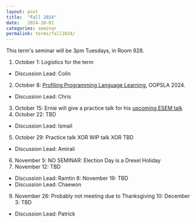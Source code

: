 ```yaml
---
layout: post
title:  "Fall 2024"
date:   2024-10-01
categories: seminar
permalink: terms/fall2024/
---
```

This term's seminar will be 3pm Tuesdays, in Room 928.

1. October 1: Logistics for the term
  - Discussion Lead: Colin
2. October 8: [Profiling Programming Language Learning](https://dl.acm.org/doi/abs/10.1145/3649812), OOPSLA 2024.
  - Discussion Lead: Chris
3. October 15: Ernie will give a practice talk for his [upcoming ESEM talk](https://conf.researchr.org/details/esem-2024/esem-2024-technical-track/33/M-score-An-Empirically-Derived-Software-Modularity-Metric)
4. October 22: TBD
  - Discussion Lead: Ismail
5. October 29: Practice talk XOR WIP talk XOR TBD
  - Discussion Lead: Amirali
6. November 5: NO SEMINAR: Election Day is a Drexel Holiday
7. November 12: TBD
  - Discussion Lead: Ramtin
8: November 19: TBD
  - Discussion Lead: Chaewon
9. November 26: Probably not meeting due to Thanksgiving
10: December 3: TBD
  - Discussion Lead: Patrick
